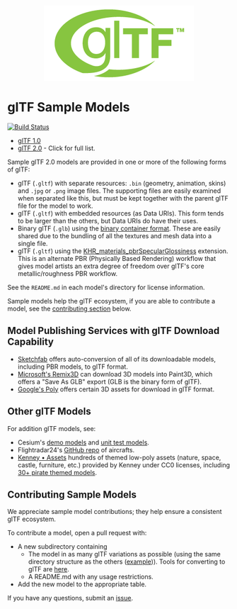 <p align="center">
<img src="https://raw.githubusercontent.com/KhronosGroup/glTF/master/specification/figures/gltf.png">
</p>

# glTF Sample Models

[![Build Status](https://travis-ci.org/KhronosGroup/glTF-Sample-Models.svg?branch=master)](https://travis-ci.org/KhronosGroup/glTF-Sample-Models)

- [glTF 1.0](1.0)
- [glTF 2.0](2.0) - Click for full list.

Sample glTF 2.0 models are provided in one or more of the following forms of glTF:

* glTF (`.gltf`) with separate resources: `.bin` (geometry, animation, skins) and `.jpg` or `.png` image files.  The supporting files are easily examined when separated like this, but must be kept together with the parent glTF file for the model to work.
* glTF (`.gltf`) with embedded resources (as Data URIs).  This form tends to be larger than the others, but Data URIs do have their uses.
* Binary glTF (`.glb`) using the [binary container format](https://github.com/KhronosGroup/glTF/blob/master/specification/2.0/README.md#glb-file-format-specification).  These are easily shared due to the bundling of all the textures and mesh data into a single file.
* glTF (`.gltf`) using the [KHR_materials_pbrSpecularGlossiness](https://github.com/KhronosGroup/glTF/tree/master/extensions/2.0/Khronos/KHR_materials_pbrSpecularGlossiness) extension.  This is an alternate PBR (Physically Based Rendering) workflow that gives model artists an extra degree of freedom over glTF's core metallic/roughness PBR workflow.

See the `README.md` in each model's directory for license information.

Sample models help the glTF ecosystem, if you are able to contribute a model, see the [contributing section](#contributing-sample-models) below.

## Model Publishing Services with glTF Download Capability

* [Sketchfab](https://sketchfab.com/features/gltf) offers auto-conversion of all of its downloadable models, including PBR models, to glTF format.
* [Microsoft's Remix3D](https://www.remix3d.com/) can download 3D models into Paint3D, which offers a "Save As GLB" export (GLB is the binary form of glTF).
* [Google's Poly](https://poly.google.com/) offers certain 3D assets for download in glTF format.

## Other glTF Models

For addition glTF models, see:

* Cesium's [demo models](https://github.com/AnalyticalGraphicsInc/cesium/tree/master/Apps/SampleData/models) and [unit test models](https://github.com/AnalyticalGraphicsInc/cesium/tree/master/Specs/Data/Models).
* Flightradar24's [GitHub repo](https://github.com/kalmykov/fr24-3d-models) of aircrafts.
* [Kenney • Assets](https://kenney.nl/assets?q=3d) hundreds of themed low-poly assets (nature, space, castle, furniture, etc.) provided by Kenney under CC0 licenses, including [30+ pirate themed models](https://kenney.nl/assets/pirate-kit).

## Contributing Sample Models

We appreciate sample model contributions; they help ensure a consistent glTF ecosystem.

To contribute a model, open a pull request with:
* A new subdirectory containing
   * The model in as many glTF variations as possible (using the same directory structure as the others ([example](1.0/Box))).  Tools for converting to glTF are [here](https://github.com/KhronosGroup/glTF#converters).
   * A README.md with any usage restrictions.
* Add the new model to the appropriate table.

If you have any questions, submit an [issue](https://github.com/KhronosGroup/glTF-Sample-Models/issues).
